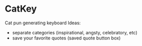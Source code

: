 # CatKey
Cat pun generating keyboard
Ideas: 
- separate categories (inspirational, angsty, celebratory, etc)
- save your favorite quotes (saved quote button box)
